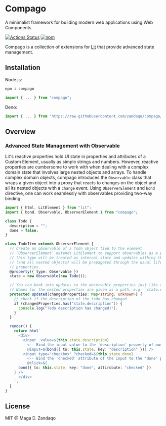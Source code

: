 # Compago

A minimalist framework for building modern web applications using Web
Components.

[![Actions Status](https://github.com/zandaqo/compago/workflows/ci/badge.svg)](https://github.com/zandaqo/compago/actions)
[![npm](https://img.shields.io/npm/v/compago.svg?style=flat-square)](https://www.npmjs.com/package/compago)

Compago is a collection of extensions for [Lit](https://lit.dev) that provide
advanced state management.

## Installation

Node.js:

```bash
npm i compago
```

```javascript
import { ... } from "compago";
```

Deno:

```javascript
import { ... } from "https://raw.githubusercontent.com/zandaqo/compago/master/mod.ts"
```

## Overview

### Advanced State Management with Observable

Lit's reactive properties hold UI state in properties and attributes of a Custom
Element, usually as simple strings and numbers. However, reactive properties are
cumbersome to work with when dealing with a complex domain state that involves
large nested objects and arrays. To handle complex domain objects, compago
introduces the `Observable` class that wraps a given object into a proxy that
reacts to changes on the object and all its nested objects with a `change`
event. Using `ObserverElement` and `bond` directive, one can work seamlessly
with observables providing two-way binding:

```typescript
import { html, LitElement } from "lit";
import { bond, Observable, ObserverElement } from "compago";

class Todo {
  description = "";
  done = false;
}

class TodoItem extends ObserverElement {
  // Create an observable of a Todo object tied to the element
  // `ObserverElement` extends LitElement to support observables as a property type
  // this type will be treated as internal state and updates withing the observable
  // (and all nested objects) will be propagated through the usual lifecycle of the reactive
  // properties.
  @property({ type: Observable })
  state = new Observable(new Todo());

  // You can hook into updates to the observable properties just like reactive ones.
  // Names for the nested properties are given as a path, e.g. `state.done`, `state.description`
  protected updated(changedProperties: Map<string, unknown>) {
    // check if the description of the todo has changed
    if (changedProperties.has("state.description")) {
      console.log("Todo description has changed!");
    }
  }

  render() {
    return html`
      <div>
        <input .value=${this.state.description}
          <-- Bind the input value to the 'description' property of our observable -->
          @input=${bond({ to: this.state, key: "description" })} />
        <input type="checkbox" ?checked=${this.state.done}
          <-- Bind the 'checked' attribute of the input to the 'done' property of our observable -->
          @click=${
      bond({ to: this.state, key: "done", attirubute: "checked" })
    } />
      </div>
    `;
  }
}
```

## License

MIT @ Maga D. Zandaqo
